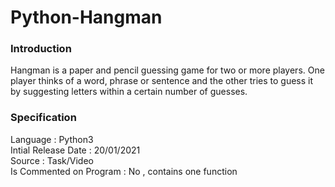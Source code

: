 # Python-Hangman
### Introduction

Hangman is a paper and pencil guessing game for two or more players. One player thinks of a word, phrase or sentence and the other tries to guess it by suggesting letters within a certain number of guesses.

### Specification

Language : Python3 <br />
Intial Release Date : 20/01/2021 <br />
Source : Task/Video <br />
Is Commented on Program : No , contains one function <br />





